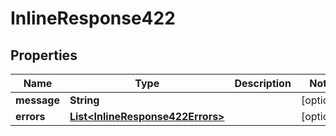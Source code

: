 

# InlineResponse422

## Properties

Name | Type | Description | Notes
------------ | ------------- | ------------- | -------------
**message** | **String** |  |  [optional]
**errors** | [**List&lt;InlineResponse422Errors&gt;**](InlineResponse422Errors.md) |  |  [optional]



